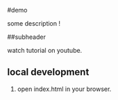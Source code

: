 #demo

some description !

##subheader

watch tutorial on youtube.

## local development

1. open index.html in your browser.